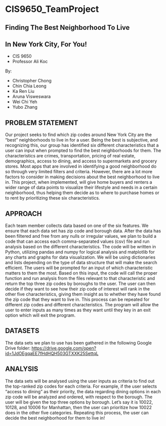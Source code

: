 # CIS9650_TeamProject
## Finding The Best Neighborhood To Live
## In New York City, For You!

- CIS 9650
- Professor Ali Koc

By:
- Christopher Chong
- Chin Chia Leong
- Ka Ren Liu
- Aruna Visweswara
- Wei Chi Yeh
- Yubo Zhang

## PROBLEM STATEMENT

Our project seeks to find which zip codes around New York City are the “best” neighborhoods to live in for a user. Being the best is subjective, and recognizing this, our group has identified six different characteristics that a user can input when prompted to find the best neighborhoods for them. The characteristics are crimes, transportation, pricing of real estate, demographics, access to dining, and access to supermarkets and grocery stores. Most apps that are involved in identifying a good neighborhood do so through very limited filters and criteria. However, there are a lot more factors to consider in making decisions about the best neighborhood to live in.  This project, when implemented, will give home buyers and renters a wider range of data points to visualize their lifestyle and needs in a certain neighborhood, thus helping them decide as to where to purchase homes or to rent by prioritizing these six characteristics.

## APPROACH

Each team member collects data based on one of the six features. We ensure that each data set has zip code and borough data. After the data has been filtered and free from any nulls or irregular values, we plan to build a code that can access each comma-separated values (csv) file and run analysis based on the different characteristics. The code will be written in Python, utilizing pandas and numpy for logical analysis and matplotlib for any charts and graphs for data visualization. We will be using dictionaries and lists depending on the type of data structure that will make the search efficient. The users will be prompted for an input of which characteristic matters to them the most. Based on this input, the code will call the proper function and run analysis from the files relevant to that characteristic and return the top three zip codes by boroughs to the user. The user can then decide if they want to see how their zip code of interest will rank in the other five characteristics, giving them insight as to whether they have found the zip code that they want to live in. This process can be repeated for different zip codes and different characteristics. The program will allow the user to enter inputs as many times as they want until they key in an exit option which will exit the program.

## DATASETS

The data sets we plan to use has been gathered in the following Google Drive folder:
<https://drive.google.com/open?id=1JdOEgqaEE7fHdHQH503GTXXK25SettqL>

## ANALYSIS

The data sets will be analysed using the user inputs as criteria to find out the top-ranked zip codes for each criteria. For example, if the user selects “access to dining” as their priority, the data regarding dining options in each zip code will be analyzed and ordered, with respect to the borough. The user will be given the top three options by borough. Let’s say it is 10022, 10128, and 10006 for Manhattan, then the user can prioritize how 10022 does in the other five categories. Repeating this process, the user can decide the best neighborhood for them to live in!
